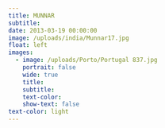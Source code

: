 ```yaml
---
title: MUNNAR
subtitle:
date: 2013-03-19 00:00:00
image: /uploads/india/Munnar17.jpg
float: left
images:
  - image: /uploads/Porto/Portugal 837.jpg
    portrait: false
    wide: true
    title:
    subtitle:
    text-color:
    show-text: false
text-color: light
---
```



